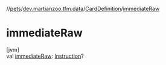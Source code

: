 //[pets](../../../index.md)/[dev.martianzoo.tfm.data](../index.md)/[CardDefinition](index.md)/[immediateRaw](immediate-raw.md)

# immediateRaw

[jvm]\
val [immediateRaw](immediate-raw.md): [Instruction](../../dev.martianzoo.tfm.pets.ast/-instruction/index.md)?
